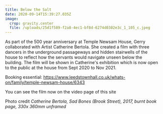 ```yaml
---
title: Below the Salt
date: 2020-09-14T15:39:27.035Z
image:
  crop: gravity.center
  file: /uploads/25d1f589-f2a8-4ec1-bf8d-6274d0302e3c_1_105_c.jpeg
---
```

As part of the 500 year anniversary at Temple Newsam House, Gerry collaborated with Artist Catherine Bertola. She created a film with three dancers in the underground passageways and hidden stairwells of the house to reflect how the servants would navigate unseen below the building.  The film will be shown in Catherine's exhibition which is now open to the public at the house from Sept 2020 to Nov 2021. 

Booking essential: <https://www.leedstownhall.co.uk/whats-on/family/temple-newsam-house/6343>

You can see the film now on the video page of this site

Photo credit *Catherine Bertola, Sad Bones (Brook Street), 2017, burnt book page, 330x 360mm unframed*